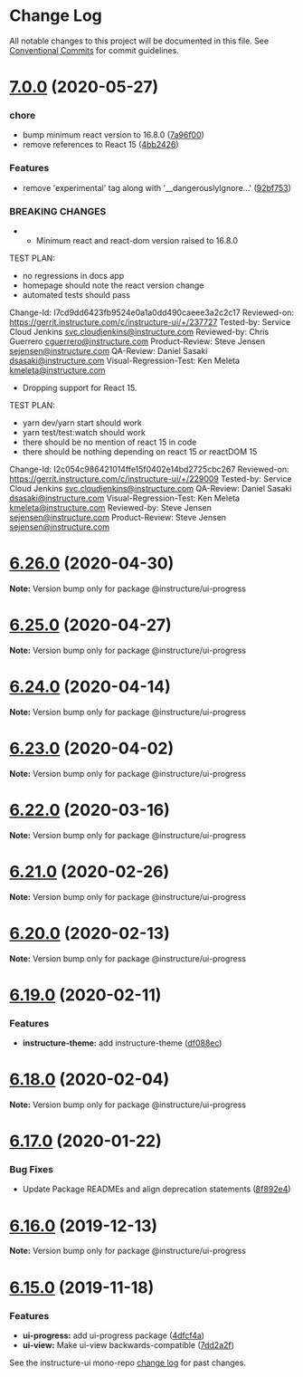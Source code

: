 # Change Log

All notable changes to this project will be documented in this file.
See [Conventional Commits](https://conventionalcommits.org) for commit guidelines.

# [7.0.0](https://github.com/instructure/instructure-ui/compare/v6.26.0...v7.0.0) (2020-05-27)


### chore

* bump minimum react version to 16.8.0 ([7a96f00](https://github.com/instructure/instructure-ui/commit/7a96f00))
* remove references to React 15 ([4bb2426](https://github.com/instructure/instructure-ui/commit/4bb2426))


### Features

* remove 'experimental' tag along with '__dangerouslyIgnore...' ([92bf753](https://github.com/instructure/instructure-ui/commit/92bf753))


### BREAKING CHANGES

* - Minimum react and react-dom version raised to 16.8.0

TEST PLAN:
- no regressions in docs app
- homepage should note the react version change
- automated tests should pass

Change-Id: I7cd9dd6423fb9524e0a1a0dd490caeee3a2c2c17
Reviewed-on: https://gerrit.instructure.com/c/instructure-ui/+/237727
Tested-by: Service Cloud Jenkins <svc.cloudjenkins@instructure.com>
Reviewed-by: Chris Guerrero <cguerrero@instructure.com>
Product-Review: Steve Jensen <sejensen@instructure.com>
QA-Review: Daniel Sasaki <dsasaki@instructure.com>
Visual-Regression-Test: Ken Meleta <kmeleta@instructure.com>
* Dropping support for React 15.

TEST PLAN:
- yarn dev/yarn start should work
- yarn test/test:watch should work
- there should be no mention of react 15 in code
- there should be nothing depending on react 15
or reactDOM 15

Change-Id: I2c054c986421014ffe15f0402e14bd2725cbc267
Reviewed-on: https://gerrit.instructure.com/c/instructure-ui/+/229009
Tested-by: Service Cloud Jenkins <svc.cloudjenkins@instructure.com>
QA-Review: Daniel Sasaki <dsasaki@instructure.com>
Visual-Regression-Test: Ken Meleta <kmeleta@instructure.com>
Reviewed-by: Steve Jensen <sejensen@instructure.com>
Product-Review: Steve Jensen <sejensen@instructure.com>





# [6.26.0](https://github.com/instructure/instructure-ui/compare/v6.25.0...v6.26.0) (2020-04-30)

**Note:** Version bump only for package @instructure/ui-progress





# [6.25.0](https://github.com/instructure/instructure-ui/compare/v6.24.0...v6.25.0) (2020-04-27)

**Note:** Version bump only for package @instructure/ui-progress





# [6.24.0](https://github.com/instructure/instructure-ui/compare/v6.23.0...v6.24.0) (2020-04-14)

**Note:** Version bump only for package @instructure/ui-progress





# [6.23.0](https://github.com/instructure/instructure-ui/compare/v6.22.0...v6.23.0) (2020-04-02)

**Note:** Version bump only for package @instructure/ui-progress





# [6.22.0](https://github.com/instructure/instructure-ui/compare/v6.21.0...v6.22.0) (2020-03-16)

**Note:** Version bump only for package @instructure/ui-progress





# [6.21.0](https://github.com/instructure/instructure-ui/compare/v6.20.0...v6.21.0) (2020-02-26)

**Note:** Version bump only for package @instructure/ui-progress





# [6.20.0](https://github.com/instructure/instructure-ui/compare/v6.19.0...v6.20.0) (2020-02-13)

**Note:** Version bump only for package @instructure/ui-progress





# [6.19.0](https://github.com/instructure/instructure-ui/compare/v6.18.0...v6.19.0) (2020-02-11)


### Features

* **instructure-theme:** add instructure-theme ([df088ec](https://github.com/instructure/instructure-ui/commit/df088ec))





# [6.18.0](https://github.com/instructure/instructure-ui/compare/v6.17.0...v6.18.0) (2020-02-04)

**Note:** Version bump only for package @instructure/ui-progress





# [6.17.0](https://github.com/instructure/instructure-ui/compare/v6.16.0...v6.17.0) (2020-01-22)


### Bug Fixes

* Update Package READMEs and align deprecation statements ([8f892e4](https://github.com/instructure/instructure-ui/commit/8f892e4))





# [6.16.0](https://github.com/instructure/instructure-ui/compare/v6.15.0...v6.16.0) (2019-12-13)

**Note:** Version bump only for package @instructure/ui-progress





# [6.15.0](https://github.com/instructure/instructure-ui/compare/v6.14.0...v6.15.0) (2019-11-18)


### Features

* **ui-progress:** add ui-progress package ([4dfcf4a](https://github.com/instructure/instructure-ui/commit/4dfcf4a))
* **ui-view:** Make ui-view backwards-compatible ([7dd2a2f](https://github.com/instructure/instructure-ui/commit/7dd2a2f))





See the instructure-ui mono-repo [change log](#CHANGELOG) for past changes.
